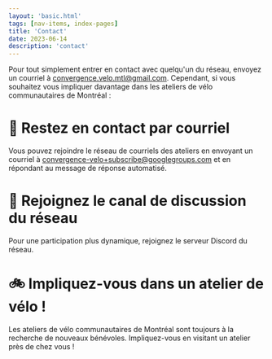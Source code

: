 ```yaml
---
layout: 'basic.html'
tags: [nav-items, index-pages]
title: 'Contact'
date: 2023-06-14
description: 'contact'
---
```


Pour tout simplement entrer en contact avec quelqu'un du réseau, envoyez un courriel à <a href="mailto:convergence.velo.mtl@gmail.com">convergence.velo.mtl@gmail.com</a>. Cependant, si vous souhaitez vous impliquer davantage dans les ateliers de vélo communautaires de Montréal :

# 📧 Restez en contact par courriel

Vous pouvez rejoindre le réseau de courriels des ateliers en envoyant un courriel à <a href="mailto:convergence-velo+subscribe@googlegroups.com">convergence-velo+subscribe@googlegroups.com</a> et en répondant au message de réponse automatisé.

# 💬 Rejoignez le canal de discussion du réseau

Pour une participation plus dynamique, rejoignez le serveur Discord du réseau.

# 🚲 Impliquez-vous dans un atelier de vélo !

Les ateliers de vélo communautaires de Montréal sont toujours à la recherche de nouveaux bénévoles. Impliquez-vous en visitant un atelier près de chez vous !